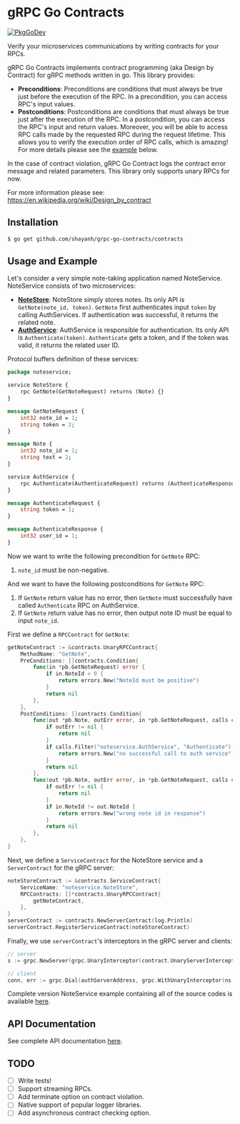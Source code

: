 # gRPC Go Contracts

[![PkgGoDev](https://pkg.go.dev/badge/github.com/shayanh/grpc-go-contracts/contracts)](https://pkg.go.dev/github.com/shayanh/grpc-go-contracts/contracts)

Verify your microservices communications by writing contracts for your RPCs.

gRPC Go Contracts implements contract programming (aka Design by Contract) for gRPC methods written in go. This library provides:

* **Preconditions**: Preconditions are conditions that must always be true just before the execution of the RPC. In a precondition, you can access RPC's input values.
* **Postconditions**: Postconditions are conditions that must always be true just after the execution of the RPC. In a postcondition, you can access the RPC's input and return values. Moreover, you will be able to access RPC calls made by the requested RPC during the request lifetime. This allows you to verify the execution order of RPC calls, which is amazing! For more details please see the [example](#usage-and-example) below.

In the case of contract violation, gRPC Go Contract logs the contract error message and related parameters. This library only supports unary RPCs for now.

For more information please see: https://en.wikipedia.org/wiki/Design_by_contract

## Installation

```bash
$ go get github.com/shayanh/grpc-go-contracts/contracts
```

## Usage and Example

Let's consider a very simple note-taking application named NoteService. NoteService consists of two microservices:

* [**NoteStore**](examples/noteservice/notestore/main.go): NoteStore simply stores notes. Its only API is `GetNote(note_id, token)`. `GetNote` first authenticates input `token` by calling AuthServices. If authentication was successful, it returns the related note.
* [**AuthService**](examples/noteservice/authservice/main.go): AuthService is responsible for authentication. Its only API is `Authenticate(token)`. `Authenticate` gets a token, and if the token was valid, it returns the related user ID.

Protocol buffers definition of these services:

```protobuf
package noteservice;

service NoteStore {
    rpc GetNote(GetNoteRequest) returns (Note) {}
}

message GetNoteRequest {
    int32 note_id = 1;
    string token = 2;
}

message Note {
    int32 note_id = 1;
    string text = 2;
}

service AuthService {
    rpc Authenticate(AuthenticateRequest) returns (AuthenticateResponse) {}
}

message AuthenticateRequest {
    string token = 1;
}

message AuthenticateResponse {
    int32 user_id = 1;
}
```

Now we want to write the following precondition for `GetNote` RPC:

1. `note_id` must be non-negative.

And we want to have the following postconditions for `GetNote` RPC:

1. If `GetNote` return value has no error, then `GetNote` must successfully have called `Authenticate` RPC on AuthService. 
2. If `GetNote` return value has no error, then output note ID must be equal to input `note_id`.

First we define a `RPCContract` for `GetNote`:

```go
getNoteContract := &contracts.UnaryRPCContract{
    MethodName: "GetNote",
    PreConditions: []contracts.Condition{
        func(in *pb.GetNoteRequest) error {
            if in.NoteId < 0 {
                return errors.New("NoteId must be positive")
            }
            return nil
        },
    },
    PostConditions: []contracts.Condition{
        func(out *pb.Note, outErr error, in *pb.GetNoteRequest, calls contracts.RPCCallHistory) error {
            if outErr != nil {
                return nil
            }
            if calls.Filter("noteservice.AuthService", "Authenticate").Successful().Empty() {
                return errors.New("no successful call to auth service")
            }
            return nil
        },
        func(out *pb.Note, outErr error, in *pb.GetNoteRequest, calls contracts.RPCCallHistory) error {
            if outErr != nil {
                return nil
            }
            if in.NoteId != out.NoteId {
                return errors.New("wrong note id in response")
            }
            return nil
        },
    },
}
```

Next, we define a `ServiceContract` for the NoteStore service and a `ServerContract` for the gRPC server:

```go
noteStoreContract := &contracts.ServiceContract{
    ServiceName: "noteservice.NoteStore",
    RPCContracts: []*contracts.UnaryRPCContract{
        getNoteContract,
    },
}
serverContract := contracts.NewServerContract(log.Println)
serverContract.RegisterServiceContract(noteStoreContract)
```

Finally, we use `serverContract`'s interceptors in the gRPC server and clients:

```go
// server
s := grpc.NewServer(grpc.UnaryInterceptor(contract.UnaryServerInterceptor()))

// client
conn, err := grpc.Dial(authServerAddress, grpc.WithUnaryInterceptor(ns.contract.UnaryClientInterceptor()))
```

Complete version NoteService example containing all of the source codes is available [here](examples/noteservice/). 


## API Documentation

See complete API documentation [here](https://pkg.go.dev/github.com/shayanh/grpc-go-contracts/contracts).


## TODO

- [ ] Write tests!
- [ ] Support streaming RPCs.
- [ ] Add terminate option on contract violation.
- [ ] Native support of popular logger libraries.
- [ ] Add asynchronous contract checking option.